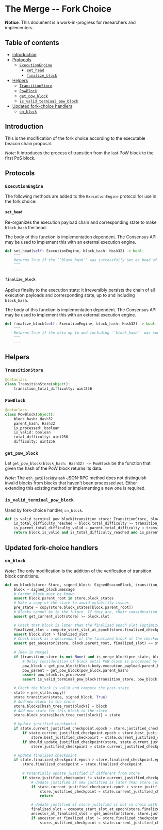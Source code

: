 # The Merge -- Fork Choice

**Notice**: This document is a work-in-progress for researchers and implementers.

## Table of contents
<!-- TOC -->
<!-- START doctoc generated TOC please keep comment here to allow auto update -->
<!-- DON'T EDIT THIS SECTION, INSTEAD RE-RUN doctoc TO UPDATE -->

- [Introduction](#introduction)
- [Protocols](#protocols)
  - [`ExecutionEngine`](#executionengine)
    - [`set_head`](#set_head)
    - [`finalize_block`](#finalize_block)
- [Helpers](#helpers)
  - [`TransitionStore`](#transitionstore)
  - [`PowBlock`](#powblock)
  - [`get_pow_block`](#get_pow_block)
  - [`is_valid_terminal_pow_block`](#is_valid_terminal_pow_block)
- [Updated fork-choice handlers](#updated-fork-choice-handlers)
  - [`on_block`](#on_block)

<!-- END doctoc generated TOC please keep comment here to allow auto update -->
<!-- /TOC -->

## Introduction

This is the modification of the fork choice according to the executable beacon chain proposal.

*Note*: It introduces the process of transition from the last PoW block to the first PoS block.

## Protocols

### `ExecutionEngine`

The following methods are added to the `ExecutionEngine` protocol for use in the fork choice:

#### `set_head`

Re-organizes the execution payload chain and corresponding state to make `block_hash` the head.

The body of this function is implementation dependent.
The Consensus API may be used to implement this with an external execution engine.

```python
def set_head(self: ExecutionEngine, block_hash: Hash32) -> bool:
    """
    Returns True if the ``block_hash`` was successfully set as head of the execution payload chain.
    """
    ...
```

#### `finalize_block`

Applies finality to the execution state: it irreversibly persists the chain of all execution payloads
and corresponding state, up to and including `block_hash`.

The body of this function is implementation dependent.
The Consensus API may be used to implement this with an external execution engine.

```python
def finalize_block(self: ExecutionEngine, block_hash: Hash32) -> bool:
    """
    Returns True if the data up to and including ``block_hash`` was successfully finalized.
    """
    ...
```

## Helpers

### `TransitionStore`

```python
@dataclass
class TransitionStore(object):
    transition_total_difficulty: uint256
```

### `PowBlock`

```python
@dataclass
class PowBlock(object):
    block_hash: Hash32
    parent_hash: Hash32
    is_processed: boolean
    is_valid: boolean
    total_difficulty: uint256
    difficulty: uint256
```

### `get_pow_block`

Let `get_pow_block(block_hash: Hash32) -> PowBlock` be the function that given the hash of the PoW block returns its data.

*Note*: The `eth_getBlockByHash` JSON-RPC method does not distinguish invalid blocks from blocks that haven't been processed yet. Either extending this existing method or implementing a new one is required.

### `is_valid_terminal_pow_block`

Used by fork-choice handler, `on_block`.

```python
def is_valid_terminal_pow_block(transition_store: TransitionStore, block: PowBlock, parent: PowBlock) -> bool:
    is_total_difficulty_reached = block.total_difficulty >= transition_store.transition_total_difficulty
    is_parent_total_difficulty_valid = parent.total_difficulty < transition_store.transition_total_difficulty
    return block.is_valid and is_total_difficulty_reached and is_parent_total_difficulty_valid
```

## Updated fork-choice handlers

### `on_block`

*Note*: The only modification is the addition of the verification of transition block conditions.

```python
def on_block(store: Store, signed_block: SignedBeaconBlock, transition_store: TransitionStore=None) -> None:
    block = signed_block.message
    # Parent block must be known
    assert block.parent_root in store.block_states
    # Make a copy of the state to avoid mutability issues
    pre_state = copy(store.block_states[block.parent_root])
    # Blocks cannot be in the future. If they are, their consideration must be delayed until the are in the past.
    assert get_current_slot(store) >= block.slot

    # Check that block is later than the finalized epoch slot (optimization to reduce calls to get_ancestor)
    finalized_slot = compute_start_slot_at_epoch(store.finalized_checkpoint.epoch)
    assert block.slot > finalized_slot
    # Check block is a descendant of the finalized block at the checkpoint finalized slot
    assert get_ancestor(store, block.parent_root, finalized_slot) == store.finalized_checkpoint.root
    
    # [New in Merge]
    if (transition_store is not None) and is_merge_block(pre_state, block.body):
        # Delay consideration of block until PoW block is processed by the PoW node
        pow_block = get_pow_block(block.body.execution_payload.parent_hash)
        pow_parent = get_pow_block(pow_block.parent_hash)
        assert pow_block.is_processed
        assert is_valid_terminal_pow_block(transition_store, pow_block, pow_parent)

    # Check the block is valid and compute the post-state
    state = pre_state.copy()
    state_transition(state, signed_block, True)
    # Add new block to the store
    store.blocks[hash_tree_root(block)] = block
    # Add new state for this block to the store
    store.block_states[hash_tree_root(block)] = state

    # Update justified checkpoint
    if state.current_justified_checkpoint.epoch > store.justified_checkpoint.epoch:
        if state.current_justified_checkpoint.epoch > store.best_justified_checkpoint.epoch:
            store.best_justified_checkpoint = state.current_justified_checkpoint
        if should_update_justified_checkpoint(store, state.current_justified_checkpoint):
            store.justified_checkpoint = state.current_justified_checkpoint

    # Update finalized checkpoint
    if state.finalized_checkpoint.epoch > store.finalized_checkpoint.epoch:
        store.finalized_checkpoint = state.finalized_checkpoint
        
        # Potentially update justified if different from store
        if store.justified_checkpoint != state.current_justified_checkpoint:
            # Update justified if new justified is later than store justified
            if state.current_justified_checkpoint.epoch > store.justified_checkpoint.epoch:
                store.justified_checkpoint = state.current_justified_checkpoint
                return

            # Update justified if store justified is not in chain with finalized checkpoint
            finalized_slot = compute_start_slot_at_epoch(store.finalized_checkpoint.epoch)
            ancestor_at_finalized_slot = get_ancestor(store, store.justified_checkpoint.root, finalized_slot)
            if ancestor_at_finalized_slot != store.finalized_checkpoint.root:
                store.justified_checkpoint = state.current_justified_checkpoint
```
